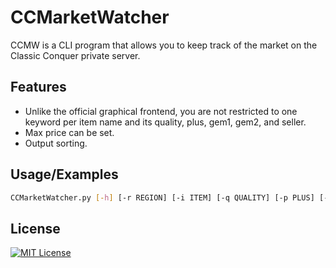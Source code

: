 
# CCMarketWatcher
CCMW is a CLI program that allows you to keep track of the market on the Classic Conquer private server.
## Features

- Unlike the official graphical frontend, you are not restricted to one keyword per item name and its quality, plus, gem1, gem2, and seller.
- Max price can be set.
- Output sorting.
## Usage/Examples

```bash
CCMarketWatcher.py [-h] [-r REGION] [-i ITEM] [-q QUALITY] [-p PLUS] [-g1 GEM1] [-g2 GEM2] [-c COST] [-s {name,quality,plus,gem1,gem2,seller,price}]
```
## License
[![MIT License](https://img.shields.io/badge/License-MIT-green.svg)](https://choosealicense.com/licenses/mit/)